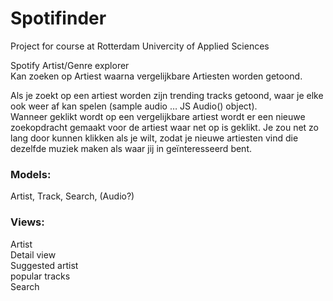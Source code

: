 # Spotifinder
Project for course at Rotterdam Univercity of Applied Sciences

Spotify Artist/Genre explorer   
Kan zoeken op Artiest waarna vergelijkbare Artiesten worden getoond.

Als je zoekt op een artiest worden zijn trending tracks getoond, waar je elke ook weer af kan spelen (sample audio … JS Audio() object).   
Wanneer geklikt wordt op een vergelijkbare artiest wordt er een nieuwe zoekopdracht gemaakt voor de artiest waar net op is geklikt.
Je zou net zo lang door kunnen klikken als je wilt, zodat je nieuwe artiesten vind die dezelfde muziek maken als waar jij in geïnteresseerd bent.

### Models:
Artist, Track, Search, (Audio?)
### Views:
Artist  
Detail view  
Suggested artist  
popular tracks  
Search  
